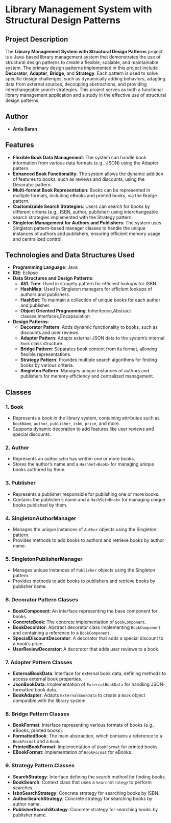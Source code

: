 # Library Management System with Structural Design Patterns

## Project Description

The **Library Management System with Structural Design Patterns** project is a Java-based library management system that demonstrates the use of structural design patterns to create a flexible, scalable, and maintainable system. The primary design patterns implemented in this project include **Decorator**, **Adapter**, **Bridge**, and **Strategy**. Each pattern is used to solve specific design challenges, such as dynamically adding behaviors, adapting data from external sources, decoupling abstractions, and providing interchangeable search strategies. This project serves as both a functional library management application and a study in the effective use of structural design patterns.

## Author

- **Arda Baran**

## Features

- **Flexible Book Data Management**: The system can handle book information from various data formats (e.g., JSON) using the Adapter pattern.
- **Enhanced Book Functionality**: The system allows the dynamic addition of features to books, such as reviews and discounts, using the Decorator pattern.
- **Multi-format Book Representation**: Books can be represented in multiple formats, including eBooks and printed books, via the Bridge pattern.
- **Customizable Search Strategies**: Users can search for books by different criteria (e.g., ISBN, author, publisher) using interchangeable search strategies implemented with the Strategy pattern.
- **Singleton Management for Authors and Publishers**: The system uses Singleton pattern-based manager classes to handle the unique instances of authors and publishers, ensuring efficient memory usage and centralized control.

## Technologies and Data Structures Used

- **Programming Language**: Java
- **IDE**: Eclipse
- **Data Structures and Design Patterns**:
  - **AVL Tree**: Used in stragety pattern for efficient lookups for ISBN.
  - **HashMap**: Used in Singleton managers for efficient lookups of authors and publishers.
  - **HashSet**: To maintain a collection of unique books for each author and publisher.
  - **Object Oriented Programming**: Inheritence,Abstract classes,Interfaces,Encapsulation 
 - **Design Patterns**:
    - **Decorator Pattern**: Adds dynamic functionality to books, such as discounts and user reviews.
    - **Adapter Pattern**: Adapts external JSON data to the system’s internal `Book` class structure.
    - **Bridge Pattern**: Separates book content from its format, allowing flexible representations.
    - **Strategy Pattern**: Provides multiple search algorithms for finding books by various criteria.
    - **Singleton Pattern**: Manages unique instances of authors and publishers for memory efficiency and centralized management.
 
## Classes

### 1. **Book**
   - Represents a book in the library system, containing attributes such as `bookName`, `author`, `publisher`, `isbn`, `price`, and more.
   - Supports dynamic decoration to add features like user reviews and special discounts.

### 2. **Author**
   - Represents an author who has written one or more books.
   - Stores the author’s name and a `HashSet<Book>` for managing unique books authored by them.

### 3. **Publisher**
   - Represents a publisher responsible for publishing one or more books.
   - Contains the publisher’s name and a `HashSet<Book>` for managing unique books published by them.

### 4. **SingletonAuthorManager**
   - Manages the unique instances of `Author` objects using the Singleton pattern.
   - Provides methods to add books to authors and retrieve books by author name.

### 5. **SingletonPublisherManager**
   - Manages unique instances of `Publisher` objects using the Singleton pattern.
   - Provides methods to add books to publishers and retrieve books by publisher name.

### 6. **Decorator Pattern Classes**
   - **BookComponent**: An interface representing the base component for books.
   - **ConcreteBook**: The concrete implementation of `BookComponent`.
   - **BookDecorator**: Abstract decorator class implementing `BookComponent` and containing a reference to a `BookComponent`.
   - **SpecialDiscountDecorator**: A decorator that adds a special discount to a book’s price.
   - **UserReviewDecorator**: A decorator that adds user reviews to a book.

### 7. **Adapter Pattern Classes**
   - **ExternalBookData**: Interface for external book data, defining methods to access external book properties.
   - **JsonBookData**: Implementation of `ExternalBookData` for handling JSON-formatted book data.
   - **BookAdapter**: Adapts `ExternalBookData` to create a `Book` object compatible with the library system.

### 8. **Bridge Pattern Classes**
   - **BookFormat**: Interface representing various formats of books (e.g., eBooks, printed books).
   - **FormattedBook**: The main abstraction, which contains a reference to a `BookFormat` and a `Book`.
   - **PrintedBookFormat**: Implementation of `BookFormat` for printed books.
   - **EBookFormat**: Implementation of `BookFormat` for eBooks.

### 9. **Strategy Pattern Classes**
   - **SearchStrategy**: Interface defining the search method for finding books.
   - **BookSearch**: Context class that uses a `SearchStrategy` to perform searches.
   - **IsbnSearchStrategy**: Concrete strategy for searching books by ISBN.
   - **AuthorSearchStrategy**: Concrete strategy for searching books by author name.
   - **PublisherSearchStrategy**: Concrete strategy for searching books by publisher name.

